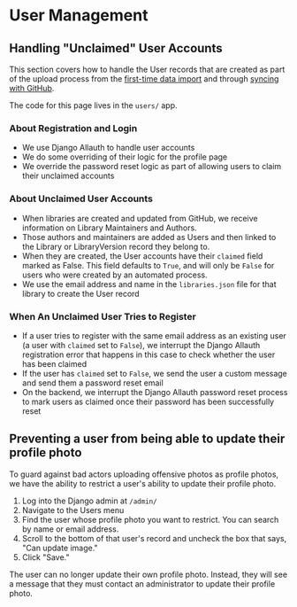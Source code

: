 # User Management
## Handling "Unclaimed" User Accounts

This section covers how to handle the User records that are created as part of the upload process from the [first-time data import](./first_time_data_import.md) and through [syncing with GitHub](./syncing_data_with_github.md).

The code for this page lives in the `users/` app.

### About Registration and Login

- We use Django Allauth to handle user accounts
- We do some overriding of their logic for the profile page
- We override the password reset logic as part of allowing users to claim their unclaimed accounts

### About Unclaimed User Accounts

- When libraries are created and updated from GitHub, we receive information on Library Maintainers and Authors.
- Those authors and maintainers are added as Users and then linked to the Library or LibraryVersion record they belong to.
- When they are created, the User accounts have their `claimed` field marked as False. This field defaults to `True`, and will only be `False` for users who were created by an automated process.
- We use the email address and name in the `libraries.json` file for that library to create the User record

### When An Unclaimed User Tries to Register

- If a user tries to register with the same email address as an existing user (a user with `claimed` set to `False`), we interrupt the Django Allauth registration error that happens in this case to check whether the user has been claimed
- If the user has `claimed` set to `False`, we send the user a custom message and send them a password reset email
- On the backend, we interrupt the Django Allauth password reset process to mark users as claimed once their password has been successfully reset

## Preventing a user from being able to update their profile photo

To guard against bad actors uploading offensive photos as profile photos, we have the ability to restrict a user's ability to update their profile photo.

1. Log into the Django admin at `/admin/`
2. Navigate to the Users menu
3. Find the user whose profile photo you want to restrict. You can search by name or email address.
4. Scroll to the bottom of that user's record and uncheck the box that says, "Can update image."
5. Click "Save."

The user can no longer update their own profile photo. Instead, they will see a message that they must contact an administrator to update their profile photo.
